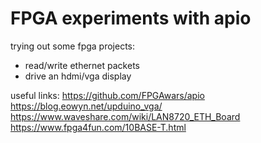 # FPGA experiments with apio
trying out some fpga projects:
- read/write ethernet packets 
- drive an hdmi/vga display

useful links:
https://github.com/FPGAwars/apio
https://blog.eowyn.net/upduino_vga/
https://www.waveshare.com/wiki/LAN8720_ETH_Board
https://www.fpga4fun.com/10BASE-T.html
